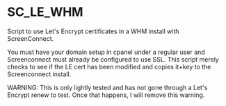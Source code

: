 # SC_LE_WHM
Script to use Let's Encrypt certificates in a WHM install with ScreenConnect.

You must have your domain setup in cpanel under a regular user and Screenconnect must already be configured to use SSL. 
This script merely checks to see if the LE cert has been modified and copies it+key to the Screenconnect install.

WARNING:
This is only lightly tested and has not gone through a Let's Encrypt renew to test. Once that happens, I will remove this warning.

